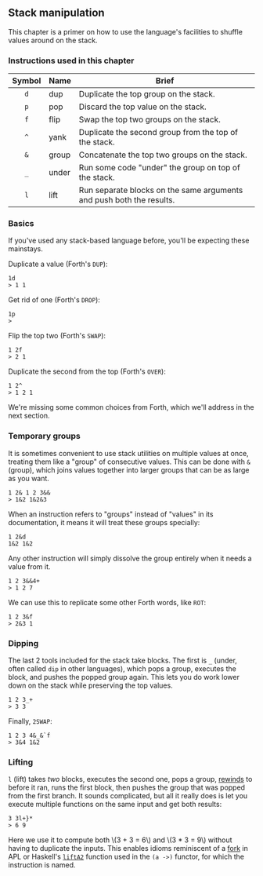 ## Stack manipulation

This chapter is a primer on how to use the language's facilities to shuffle values around on the stack.

### Instructions used in this chapter
| Symbol | Name | Brief |
:-: | - | -
`d` | dup      | Duplicate the top group on the stack.
`p` | pop      | Discard the top value on the stack.
`f` | flip     | Swap the top two groups on the stack.
`^` | yank     | Duplicate the second group from the top of the stack.
`&` | group    | Concatenate the top two groups on the stack.
`_` | under    | Run some code "under" the group on top of the stack.
`l` | lift     | Run separate blocks on the same arguments and push both the results.

### Basics
If you've used any stack-based language before, you'll be expecting these mainstays.

Duplicate a value (Forth's `DUP`):
```x7
1d
> 1 1
```

Get rid of one (Forth's `DROP`):
```x7
1p
>
```

Flip the top two (Forth's `SWAP`):
```x7
1 2f
> 2 1
```

Duplicate the second from the top (Forth's `OVER`):
```x7
1 2^
> 1 2 1
```

We're missing some common choices from Forth, which we'll address in the next section.

### Temporary groups
It is sometimes convenient to use stack utilities on multiple values at once, treating them like a "group" of consecutive values.
This can be done with `&` (group), which joins values together into larger groups that can be as large as you want.
```x7
1 2& 1 2 3&&
> 1&2 1&2&3
```

When an instruction refers to "groups" instead of "values" in its documentation, it means it will treat these groups specially:
```x7
1 2&d
1&2 1&2
```

Any other instruction will simply dissolve the group entirely when it needs a value from it.
```x7
1 2 3&&4+
> 1 2 7
```

We can use this to replicate some other Forth words, like `ROT`:
```x7
1 2 3&f
> 2&3 1
```

### Dipping
The last 2 tools included for the stack take blocks. The first is `_` (under, often called `dip` in other languages),
which pops a group, executes the block, and pushes the popped group again. This lets you do work lower down on the stack while preserving the top values.
```x7
1 2 3_+
> 3 3
```

Finally, `2SWAP`:
```x7
1 2 3 4&_&`f
> 3&4 1&2
```

### Lifting
`l` (lift) takes *two* blocks, executes the second one, pops a group, [rewinds](raises.md#rewinding) to before it ran, runs the first block, then pushes the group that was popped from the first branch.
It sounds complicated, but all it really does is let you execute multiple functions on the same input and get both results:
```x7
3 3l+}*
> 6 9
```
Here we use it to compute both \\(3 + 3 = 6\\) and \\(3 * 3 = 9\\) without having to duplicate the inputs. This enables idioms reminiscent of a [fork](https://aplwiki.com/wiki/Train#3-trains)
in APL or Haskell's [`liftA2`](https://hackage.haskell.org/package/base-4.18.0.0/docs/Prelude.html#v:liftA2) function used in the `(a ->)` functor, for which the instruction is named.
